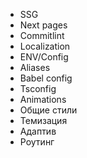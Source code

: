 
- SSG
- Next pages 
- Commitlint 
- Localization
- ENV/Config 
- Aliases
- Babel config
- Tsconfig
- Animations
- Общие стили
- Темизация
- Адаптив
- Роутинг
